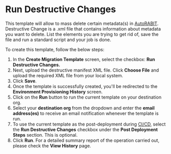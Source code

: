 # Run Destructive Changes

This template will allow to mass delete certain metadata(s) in [AutoRABIT](https://www.autorabit.com/). Destructive Change is a .xml file that contains information about metadata you want to delete. List the elements you are trying to get rid of, save the file and run a standard script and your job is done.

To create this template, follow the below steps:

1. In the **Create Migration Template** screen, select the checkbox: **Run Destructive Changes.**
2. Next, upload the destructive manifest XML file. Click **Choose File** and upload the required XML file from your local system.
3. Click **Save**.&#x20;
4. Once the template is successfully created, you'll be redirected to the **Environment Provisioning History** screen.
5. Click on the **Run** button to run the current template on your destination org.
6. Select your **destination org** from the dropdown and enter the **email address(es)** to receive an email notification whenever the template is run.
7. To use the current template as the post-deployment during [CI/CD](https://www.autorabit.com/blog/avoid-these-common-salesforce-ci-cd-mistakes/), select the **Run Destructive Changes** checkbox under the **Post Deployment Steps** section. This is optional.
8. Click **Run**. For a detailed summary report of the operation carried out, please check the **View History** page.
